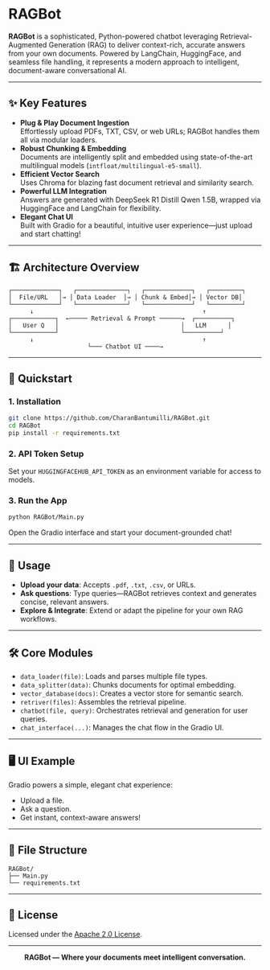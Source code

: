 # RAGBot

**RAGBot** is a sophisticated, Python-powered chatbot leveraging Retrieval-Augmented Generation (RAG) to deliver context-rich, accurate answers from your own documents. Powered by LangChain, HuggingFace, and seamless file handling, it represents a modern approach to intelligent, document-aware conversational AI.

---

## ✨ Key Features

- **Plug & Play Document Ingestion**  
  Effortlessly upload PDFs, TXT, CSV, or web URLs; RAGBot handles them all via modular loaders.
- **Robust Chunking & Embedding**  
  Documents are intelligently split and embedded using state-of-the-art multilingual models (`intfloat/multilingual-e5-small`).
- **Efficient Vector Search**  
  Uses Chroma for blazing fast document retrieval and similarity search.
- **Powerful LLM Integration**  
  Answers are generated with DeepSeek R1 Distill Qwen 1.5B, wrapped via HuggingFace and LangChain for flexibility.
- **Elegant Chat UI**  
  Built with Gradio for a beautiful, intuitive user experience—just upload and start chatting!

---

## 🏗️ Architecture Overview

```
┌─────────────┐   ┌──────────────┐   ┌─────────────┐   ┌─────────┐
│  File/URL   │→ │ Data Loader  │→ │ Chunk & Embed│→ │ Vector DB│
└─────────────┘   └──────────────┘   └─────────────┘   └─────────┘
      ↓                                               ↑
┌────────────┐  ←───── Retrieval & Prompt ──────→  ┌──────────┐
│   User Q   │                                  │   LLM      │
└────────────┘                                  └──────────┘
      ↓                                               ↑
                      └─── Chatbot UI ────→
```

---

## 🚀 Quickstart

### **1. Installation**

```bash
git clone https://github.com/CharanBantumilli/RAGBot.git
cd RAGBot
pip install -r requirements.txt
```

### **2. API Token Setup**
Set your `HUGGINGFACEHUB_API_TOKEN` as an environment variable for access to models.

### **3. Run the App**

```bash
python RAGBot/Main.py
```
Open the Gradio interface and start your document-grounded chat!

---

## 🧩 Usage

- **Upload your data**: Accepts `.pdf`, `.txt`, `.csv`, or URLs.
- **Ask questions**: Type queries—RAGBot retrieves context and generates concise, relevant answers.
- **Explore & Integrate**: Extend or adapt the pipeline for your own RAG workflows.

---

## 🛠️ Core Modules

- `data_loader(file)`: Loads and parses multiple file types.
- `data_splitter(data)`: Chunks documents for optimal embedding.
- `vector_database(docs)`: Creates a vector store for semantic search.
- `retriver(files)`: Assembles the retrieval pipeline.
- `chatbot(file, query)`: Orchestrates retrieval and generation for user queries.
- `chat_interface(...)`: Manages the chat flow in the Gradio UI.

---

## 🖥️ UI Example

Gradio powers a simple, elegant chat experience:
- Upload a file.
- Ask a question.
- Get instant, context-aware answers!

---

## 📂 File Structure

```
RAGBot/
├── Main.py
└── requirements.txt
```

---

## 📄 License

Licensed under the [Apache 2.0 License](https://www.apache.org/licenses/LICENSE-2.0).

---

<p align="center">
  <b>RAGBot &mdash; Where your documents meet intelligent conversation.</b>
</p>
